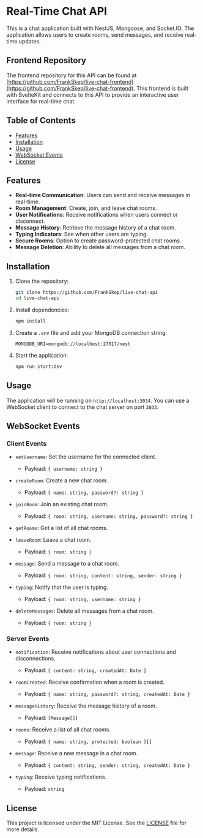 # Real-Time Chat API

This is a chat application built with NestJS, Mongoose, and Socket.IO. The application allows users to create rooms, send messages, and receive real-time updates.

## Frontend Repository

The frontend repository for this API can be found at [https://github.com/FrankSkep/live-chat-frontend](https://github.com/FrankSkep/live-chat-frontend). This frontend is built with SvelteKit and connects to this API to provide an interactive user interface for real-time chat.

## Table of Contents

- [Features](#features)
- [Installation](#installation)
- [Usage](#usage)
- [WebSocket Events](#websocket-events)
- [License](#license)

## Features

- **Real-time Communication**: Users can send and receive messages in real-time.
- **Room Management**: Create, join, and leave chat rooms.
- **User Notifications**: Receive notifications when users connect or disconnect.
- **Message History**: Retrieve the message history of a chat room.
- **Typing Indicators**: See when other users are typing.
- **Secure Rooms**: Option to create password-protected chat rooms.
- **Message Deletion**: Ability to delete all messages from a chat room.

## Installation

1. Clone the repository:
    ```sh
    git clone https://github.com/FrankSkep/live-chat-api
    cd live-chat-api
    ```

2. Install dependencies:
    ```sh
    npm install
    ```

3. Create a `.env` file and add your MongoDB connection string:
    ```env
    MONGODB_URI=mongodb://localhost:27017/nest
    ```

4. Start the application:
    ```sh
    npm run start:dev
    ```

## Usage

The application will be running on `http://localhost:3034`. You can use a WebSocket client to connect to the chat server on port `3033`.

## WebSocket Events

### Client Events

- `setUsername`: Set the username for the connected client.
    - Payload: `{ username: string }`

- `createRoom`: Create a new chat room.
    - Payload: `{ name: string, password?: string }`

- `joinRoom`: Join an existing chat room.
    - Payload: `{ room: string, username: string, password?: string }`

- `getRooms`: Get a list of all chat rooms.

- `leaveRoom`: Leave a chat room.
    - Payload: `{ room: string }`

- `message`: Send a message to a chat room.
    - Payload: `{ room: string, content: string, sender: string }`

- `typing`: Notify that the user is typing.
    - Payload: `{ room: string, username: string }`

- `deleteMessages`: Delete all messages from a chat room.
    - Payload: `{ room: string }`

### Server Events

- `notification`: Receive notifications about user connections and disconnections.
    - Payload: `{ content: string, createdAt: Date }`

- `roomCreated`: Receive confirmation when a room is created.
    - Payload: `{ name: string, password?: string, createdAt: Date }`

- `messageHistory`: Receive the message history of a room.
    - Payload: `[Message[]]`

- `rooms`: Receive a list of all chat rooms.
    - Payload: `{ name: string, protected: boolean }[]`

- `message`: Receive a new message in a chat room.
    - Payload: `{ content: string, sender: string, createdAt: Date }`

- `typing`: Receive typing notifications.
    - Payload: `string`

## License

This project is licensed under the MIT License. See the [LICENSE](LICENSE) file for more details.